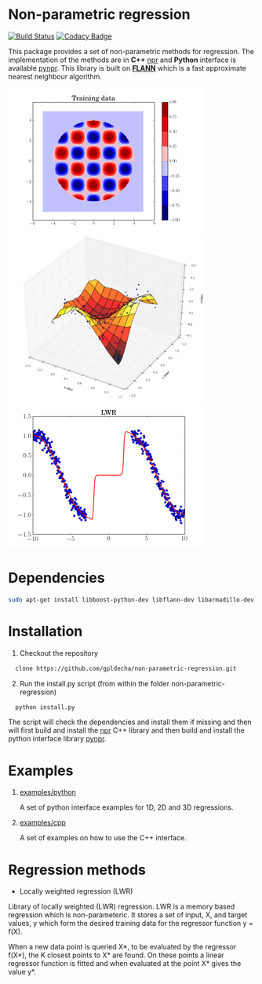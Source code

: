 # Non-parametric regression

[![Build Status](https://travis-ci.org/gpldecha/non-parametric-regression.svg?branch=master)](https://travis-ci.org/gpldecha/non-parametric-regression) [![Codacy Badge](https://api.codacy.com/project/badge/Grade/a1fad67f83ce442aabc2805d4bd2d6fd)](https://www.codacy.com/app/chambrierg/non-parametric-regression?utm_source=github.com&amp;utm_medium=referral&amp;utm_content=gpldecha/non-parametric-regression&amp;utm_campaign=Badge_Grade)


This package provides a set of non-parametric methods for regression. The implementation of the methods are in **C++** 
[npr](https://github.com/gpldecha/non-parametric-regression/tree/master/npr) and **Python** interface is available 
[pynpr](https://github.com/gpldecha/non-parametric-regression/tree/master/pynpr). This library is built on [**FLANN**](http://www.cs.ubc.ca/research/flann/) which is a fast approximate nearest neighbour algorithm.


<img src="/docs/images/lwr_2D_example1_train.png" width="400"/><img src="/docs/images/lwr_2D_mid.png" width="400"/>
<img src="/docs/images/lwr_1D.png" width="400">


# Dependencies

```sh
sudo apt-get install libboost-python-dev libflann-dev libarmadillo-dev python-numpy
```

# Installation

1. Checkout the repository

  ```sh
    clone https://github.com/gpldecha/non-parametric-regression.git
  ```
2. Run the install.py script (from within the folder non-parametric-regression)

  ```bash
    python install.py
  ```
The script will check the dependencies and install them if missing and then will first 
build and install the [npr](https://github.com/gpldecha/non-parametric-regression/tree/master/npr) C++ library
and then build and install the python interface library [pynpr](https://github.com/gpldecha/non-parametric-regression/tree/master/pynpr).

# Examples

1. [examples/python](https://github.com/gpldecha/non-parametric-regression/tree/master/examples/python)
    
    A set of python interface examples for 1D, 2D and 3D regressions.
    
2. [examples/cpp](https://github.com/gpldecha/non-parametric-regression/tree/master/examples/cpp)    

    A set of examples on how to use the C++ interface.

# Regression methods

* Locally weighted regression (LWR)

Library of locally weighted (LWR) regression. LWR is a memory based regression which is non-parameteric. 
It stores a set of input, X, and target values, y which form the desired training data for the regressor 
function y = f(X).

When a new data point is queried X*, to be evaluated by the regressor f(X*), the K closest points to X* are found. 
On these points a linear regressor function is fitted and when evaluated at the point X* gives the value y*.

